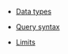 * [Data types](https://github.com/alibaba/havenask/wiki/SQL-Data-types-en)

* [Query syntax](https://github.com/alibaba/havenask/wiki/Query-Statements-en)

* [Limits](https://github.com/alibaba/havenask/wiki/Limits-en)